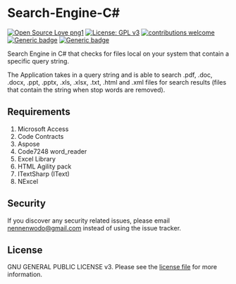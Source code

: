 # Search-Engine-C#
[![Open Source Love png1](https://badges.frapsoft.com/os/v1/open-source.png?v=103)](https://github.com/AdoraNwodo/search-engine-csharp/)
[![License: GPL v3](https://img.shields.io/badge/License-GPL%20v3-blue.svg)](https://github.com/AdoraNwodo/search-engine-csharp/blob/master/LICENSE)
[![contributions welcome](https://img.shields.io/badge/contributions-welcome-brightgreen.svg?style=flat)](https://github.com/AdoraNwodo/search-engine-csharp/issues)
[![Generic badge](https://img.shields.io/badge/build-passed-green.svg)](https://github.com/AdoraNwodo/search-engine-csharp/)
[![Generic badge](https://img.shields.io/badge/coverage-100%-green.svg)](https://github.com/AdoraNwodo/search-engine-csharp/)

Search Engine in C# that checks for files local on your system that contain a specific query string.

The Application takes in a query string and is able to search .pdf, .doc, .docx, .ppt, .pptx, .xls, .xlsx, .txt, .html and .xml files for search results (files that contain the string when stop words are removed).


## Requirements
1. Microsoft Access
2. Code Contracts
3. Aspose 
4. Code7248 word_reader
5. Excel Library
6. HTML Agility pack
7. ITextSharp (IText)
8. NExcel


## Security

If you discover any security related issues, please email nennenwodo@gmail.com instead of using the issue tracker.

## License

GNU GENERAL PUBLIC LICENSE v3. Please see the [license file](https://github.com/AdoraNwodo/search-engine-csharp/blob/master/LICENSE) for more information.

